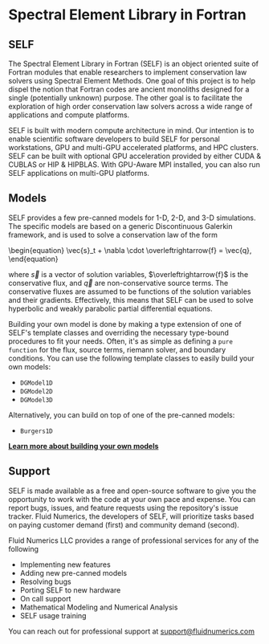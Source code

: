 # Spectral Element Library in Fortran

## SELF
The Spectral Element Library in Fortran (SELF) is an object oriented suite of Fortran modules that enable researchers to implement conservation law solvers using Spectral Element Methods. One goal of this project is to help dispel the notion that Fortran codes are ancient monoliths designed for a single (potentially unknown) purpose. The other goal is to facilitate the exploration of high order conservation law solvers across a wide range of applications and compute platforms.

SELF is built with modern compute architecture in mind. Our intention is to enable scientific software developers to build SELF for personal workstations, GPU and multi-GPU accelerated platforms, and HPC clusters. SELF can be built with optional GPU acceleration provided by either CUDA & CUBLAS or HIP & HIPBLAS. With GPU-Aware MPI installed, you can also run SELF applications on multi-GPU platforms.


## Models
SELF provides a few pre-canned models for 1-D, 2-D, and 3-D simulations. The specific models are based on a generic Discontinuous Galerkin framework, and is used to solve a conservation law of the form

\begin{equation}
\vec{s}_t + \nabla \cdot \overleftrightarrow{f} = \vec{q},
\end{equation}

where $\vec{s}$ is a vector of solution variables, $\overleftrightarrow{f}$ is the conservative flux, and $\vec{q}$ are non-conservative source terms. The conservative fluxes are assumed to be functions of the solution variables and their gradients. Effectively, this means that SELF can be used to solve hyperbolic and weakly parabolic partial differential equations. 

Building your own model is done by making a type extension of one of SELF's template classes and overriding the necessary type-bound procedures to fit your needs. Often, it's as simple as defining a `pure function` for the flux, source terms, riemann solver, and boundary conditions. You can use the following template classes to easily build your own models:

* `DGModel1D`
* `DGModel2D`
* `DGModel3D`

Alternatively, you can build on top of one of the pre-canned models:

* `Burgers1D`


[**Learn more about building your own models**](./Tutorials/MakingYourOwnModel.md)


## Support

SELF is made available as a free and open-source software to give you the opportunity to work with the code at your own pace and expense. You can report bugs, issues, and feature requests using the repository's issue tracker. Fluid Numerics, the developers of SELF, will prioritize tasks based on paying customer demand (first) and community demand (second).

Fluid Numerics LLC provides a range of professional services for any of the following

* Implementing new features
* Adding new pre-canned models
* Resolving bugs
* Porting SELF to new hardware
* On call support
* Mathematical Modeling and Numerical Analysis
* SELF usage training

You can reach out for professional support at [support@fluidnumerics.com](mailto:support@fluidnumerics.com)
